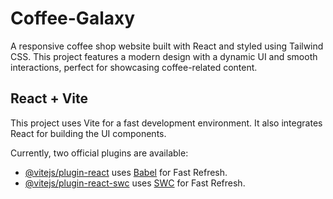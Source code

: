 # Coffee-Galaxy

A responsive coffee shop website built with React and styled using Tailwind CSS. This project features a modern design with a dynamic UI and smooth interactions, perfect for showcasing coffee-related content.

## React + Vite

This project uses Vite for a fast development environment. It also integrates React for building the UI components.

Currently, two official plugins are available:

- [@vitejs/plugin-react](https://github.com/vitejs/vite-plugin-react/blob/main/packages/plugin-react/README.md) uses [Babel](https://babeljs.io/) for Fast Refresh.
- [@vitejs/plugin-react-swc](https://github.com/vitejs/vite-plugin-react-swc) uses [SWC](https://swc.rs/) for Fast Refresh.
